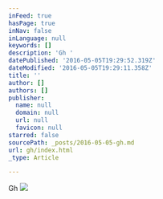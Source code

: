 ```yaml
---
inFeed: true
hasPage: true
inNav: false
inLanguage: null
keywords: []
description: 'Gh '
datePublished: '2016-05-05T19:29:52.319Z'
dateModified: '2016-05-05T19:29:11.358Z'
title: ''
author: []
authors: []
publisher:
  name: null
  domain: null
  url: null
  favicon: null
starred: false
sourcePath: _posts/2016-05-05-gh.md
url: gh/index.html
_type: Article

---
```

Gh
![](https://the-grid-user-content.s3-us-west-2.amazonaws.com/c3187415-d196-4d7b-b6d3-c9908aa45b3a.jpg)